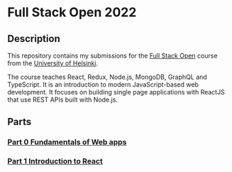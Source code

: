 # Full Stack Open 2022

## Description

This repository contains my submissions for the [Full Stack Open](https://fullstackopen.com/en/) course from the [University of Helsinki](https://www.helsinki.fi/en).

The course teaches React, Redux, Node.js, MongoDB, GraphQL and TypeScript. It is an introduction to modern JavaScript-based web development. It focuses on building single page applications with ReactJS that use REST APIs built with Node.js.

## Parts

### [Part 0 Fundamentals of Web apps](./part0/)
### [Part 1 Introduction to React](./part1/)

